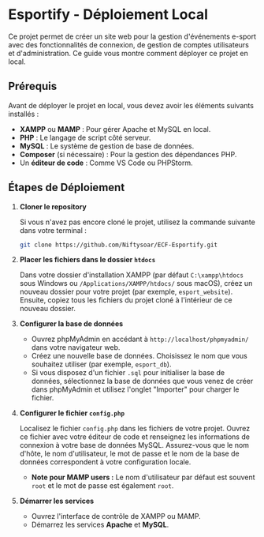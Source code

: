 # Esportify - Déploiement Local

Ce projet permet de créer un site web pour la gestion d'événements e-sport avec des fonctionnalités de connexion, de gestion de comptes utilisateurs et d'administration. Ce guide vous montre comment déployer ce projet en local.

## Prérequis

Avant de déployer le projet en local, vous devez avoir les éléments suivants installés :

* **XAMPP** ou **MAMP** : Pour gérer Apache et MySQL en local.
* **PHP** : Le langage de script côté serveur.
* **MySQL** : Le système de gestion de base de données.
* **Composer** (si nécessaire) : Pour la gestion des dépendances PHP.
* Un **éditeur de code** : Comme VS Code ou PHPStorm.

## Étapes de Déploiement

1.  **Cloner le repository**

    Si vous n'avez pas encore cloné le projet, utilisez la commande suivante dans votre terminal :

    ```bash
    git clone https://github.com/Niftysoar/ECF-Esportify.git
    
    ```

2.  **Placer les fichiers dans le dossier `htdocs`**

    Dans votre dossier d'installation XAMPP (par défaut `C:\xampp\htdocs` sous Windows ou `/Applications/XAMPP/htdocs/` sous macOS), créez un nouveau dossier pour votre projet (par exemple, `esport_website`). Ensuite, copiez tous les fichiers du projet cloné à l'intérieur de ce nouveau dossier.

3.  **Configurer la base de données**

    * Ouvrez phpMyAdmin en accédant à `http://localhost/phpmyadmin/` dans votre navigateur web.
    * Créez une nouvelle base de données. Choisissez le nom que vous souhaitez utiliser (par exemple, `esport_db`).
    * Si vous disposez d'un fichier `.sql` pour initialiser la base de données, sélectionnez la base de données que vous venez de créer dans phpMyAdmin et utilisez l'onglet "Importer" pour charger le fichier.

4.  **Configurer le fichier `config.php`**

    Localisez le fichier `config.php` dans les fichiers de votre projet. Ouvrez ce fichier avec votre éditeur de code et renseignez les informations de connexion à votre base de données MySQL. Assurez-vous que le nom d'hôte, le nom d'utilisateur, le mot de passe et le nom de la base de données correspondent à votre configuration locale.

    * **Note pour MAMP users :** Le nom d'utilisateur par défaut est souvent `root` et le mot de passe est également `root`.

5.  **Démarrer les services**

    * Ouvrez l'interface de contrôle de XAMPP ou MAMP.
    * Démarrez les services **Apache** et **MySQL**.
